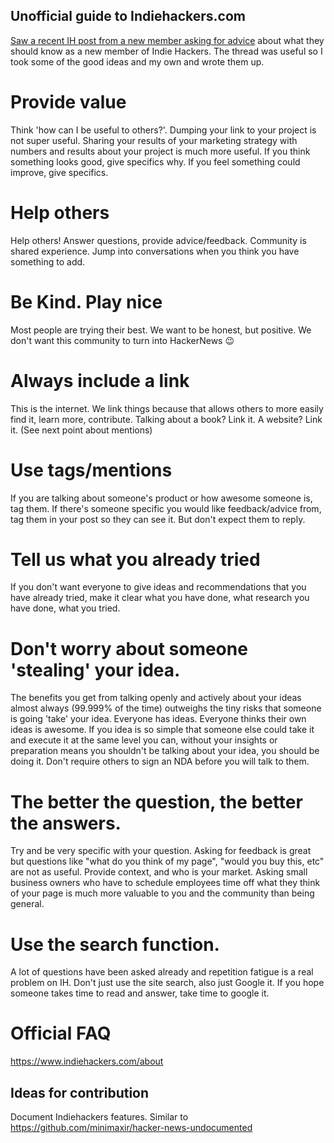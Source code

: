 ## Unofficial guide to Indiehackers.com

[Saw a recent IH post from a new member asking for advice](https://www.indiehackers.com/forum/as-a-new-member-on-indie-hackers-what-are-some-things-i-should-know-f870ed967a) about what they should know as a new member of Indie Hackers.
The thread was useful so I took some of the good ideas and my own and wrote them up.

# Provide value
Think 'how can I be useful to others?'. Dumping your link to your project is not super useful. Sharing your results of your marketing strategy with numbers and results about your project is much more useful. If you think something looks good, give specifics why. If you feel something could improve, give specifics. 

# Help others
Help others! Answer questions, provide advice/feedback. Community is shared experience. Jump into conversations when you think you have something to add.

# Be Kind. Play nice
Most people are trying their best. We want to be honest, but positive. We don't want this community to turn into HackerNews 😉

# Always include a link
This is the internet. We link things because that allows others to more easily find it, learn more, contribute. Talking about a book? Link it. A website? Link it. (See next point about mentions)

# Use tags/mentions
If you are talking about someone's product or how awesome someone is, tag them. If there's someone specific you would like feedback/advice from, tag them in your post so they can see it. But don't expect them to reply.

# Tell us what you already tried
If you don't want everyone to give ideas and recommendations that you have already tried, make it clear what you have done, what research you have done, what you tried. 

# Don't worry about someone 'stealing' your idea.
The benefits you get from talking openly and actively about your ideas almost always (99.999% of the time) outweighs the tiny risks that someone is going 'take' your idea. Everyone has ideas. Everyone thinks their own ideas is awesome. If you idea is so simple that someone else could take it and execute it at the same level you can, without your insights or preparation means you shouldn't be talking about your idea, you should be doing it.
Don't require others to sign an NDA before you will talk to them. 

# The better the question, the better the answers.
Try and be very specific with your question.  Asking for feedback is great but questions like "what do you think of my page", "would you buy this, etc" are not as useful. Provide context, and who is your market. Asking small business owners who have to schedule employees time off what they think of your page is much more valuable to you and the community than being general.

# Use the search function.
A lot of questions have been asked already and repetition fatigue is a real problem on IH. Don't just use the site search, also just Google it. If you hope someone takes time to read and answer, take time to google it.

# Official FAQ
https://www.indiehackers.com/about

## Ideas for contribution
Document Indiehackers features. Similar to https://github.com/minimaxir/hacker-news-undocumented
